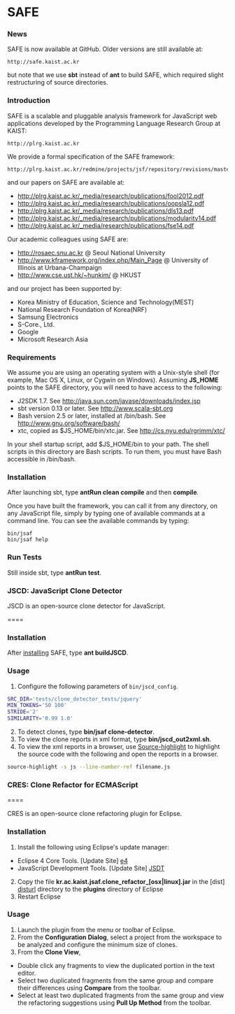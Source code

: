 SAFE
====

### News

SAFE is now available at GitHub.  Older versions are still available at:

    http://safe.kaist.ac.kr

but note that we use **sbt** instead of **ant** to build SAFE, which required slight restructuring of source directories.

### Introduction

SAFE is a scalable and pluggable analysis framework for JavaScript web applications developed by the Programming Language Research Group at KAIST:

    http://plrg.kaist.ac.kr

We provide a formal specification of the SAFE framework:

    http://plrg.kaist.ac.kr/redmine/projects/jsf/repository/revisions/master/show/doc/manual
    
and our papers on SAFE are available at:

  * http://plrg.kaist.ac.kr/_media/research/publications/fool2012.pdf
  * http://plrg.kaist.ac.kr/_media/research/publications/oopsla12.pdf
  * http://plrg.kaist.ac.kr/_media/research/publications/dls13.pdf
  * http://plrg.kaist.ac.kr/_media/research/publications/modularity14.pdf
  * http://plrg.kaist.ac.kr/_media/research/publications/fse14.pdf

Our academic colleagues using SAFE are:

  * http://rosaec.snu.ac.kr @ Seoul National University
  * http://www.kframework.org/index.php/Main_Page @ University of Illinois at Urbana-Champaign
  * http://www.cse.ust.hk/~hunkim/ @ HKUST

and our project has been supported by:

  * Korea Ministry of Education, Science and Technology(MEST)
  * National Research Foundation of Korea(NRF)
  * Samsung Electronics
  * S-Core., Ltd.
  * Google
  * Microsoft Research Asia

### Requirements

We assume you are using an operating system with a Unix-style shell (for example, Mac OS X, Linux, or Cygwin on Windows).  Assuming **JS_HOME** points to the SAFE directory, you will need to have access to the following:

  * J2SDK 1.7.  See http://java.sun.com/javase/downloads/index.jsp
  * sbt version 0.13 or later.  See http://www.scala-sbt.org
  * Bash version 2.5 or later, installed at /bin/bash.  See http://www.gnu.org/software/bash/
  * xtc, copied as $JS_HOME/bin/xtc.jar.  See http://cs.nyu.edu/rgrimm/xtc/

In your shell startup script, add $JS_HOME/bin to your path.  The shell scripts in this directory are Bash scripts.  To run them, you must have Bash accessible in /bin/bash.

### Installation

After launching sbt, type **antRun clean compile** and then **compile**.

Once you have built the framework, you can call it from any directory, on any JavaScript file, simply by typing one of available commands at a command line.  You can see the available commands by typing:

    bin/jsaf
    bin/jsaf help

### Run Tests

Still inside sbt, type **antRun test**.

### JSCD: JavaScript Clone Detector

JSCD is an open-source clone detector for JavaScript.

====

### Installation

After [installing](#installation) SAFE, type **ant buildJSCD**.

### Usage

1. Configure the following parameters of ``bin/jscd_config``.
```sh
SRC_DIR='tests/clone_detector_tests/jquery'
MIN_TOKENS='50 100'
STRIDE='2'
SIMILARITY='0.99 1.0'
```

2. To detect clones, type **bin/jsaf clone-detector**.
3. To view the clone reports in xml format, type **bin/jscd_out2xml.sh**.
4. To view the xml reports in a browser, use [Source-highlight](https://www.gnu.org/software/src-highlite/source-highlight.html) to highlight the source code with the following and open the reports in a browser.
```sh
source-highlight -s js --line-number-ref filename.js
```

### CRES: Clone Refactor for ECMAScript

====

CRES is an open-source clone refactoring plugin for Eclipse.

### Installation

1. Install the following using Eclipse's update manager:
 * Eclipse 4 Core Tools. [Update Site] [e4]
 * JavaScript Development Tools. [Update Site] [JSDT]
2. Copy the file **kr.ac.kaist.jsaf.clone\_refactor\_[osx|linux].jar**
in the [dist] [disturl] directory to the **plugins** directory of Eclipse
3. Restart Eclipse

[e4]:
http://download.eclipse.org/e4/downloads/drops/S-0.17-201501051100/repository/
[JSDT]: http://download.eclipse.org/webtools/repository/luna/
[disturl]: https://github.com/sukyoung/safe/tree/master/dist

### Usage

1. Launch the plugin from the menu or toolbar of Eclipse.
2. From the **Configuration Dialog**, select a project from the workspace to be analyzed and configure the minimum size of clones.
3. From the **Clone View**,
 * Double click any fragments to view the duplicated portion in the text editor.
 * Select two duplicated fragments from the same group and compare their differences using **Compare** from the toolbar.
 * Select at least two duplicated fragments from the same group and view the refactoring suggestions using **Pull Up Method** from the toolbar.

